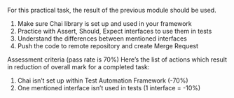 For this practical task, the result of the previous module should be used.

1. Make sure Chai library is set up and used in your framework
2. Practice with Assert, Should, Expect interfaces to use them in tests
3. Understand the differences between mentioned interfaces
4. Push the code to remote repository and create Merge Request

Assessment criteria (pass rate is 70%)
Here’s the list of actions which result in reduction of overall mark for a completed task:

1. Chai isn’t set up within Test Automation Framework (-70%)
2. One mentioned interface isn’t used in tests (1 interface = -10%)
